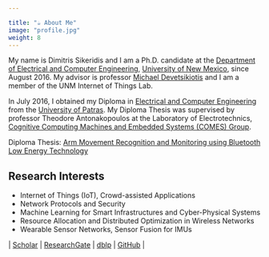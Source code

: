 ```yaml
---

title: "☕ About Me"
image: "profile.jpg"
weight: 8
---
```


My name is Dimitris Sikeridis and I am a Ph.D. candidate at the [Department of Electrical and Computer Engineering](http://www.ece.unm.edu/), [University of New Mexico](http://www.unm.edu/), since August 2016. My advisor is professor [Michael Devetsikiotis](http://www.ece.unm.edu/faculty-staff/electrical-and-computer/michael-devetsikiotis.html) and I am a member of the UNM Internet of Things Lab. 

In July 2016, I obtained my Diploma in [Electrical and Computer Engineering](http://www.ece.upatras.gr/index.php/en/) from the [University of Patras](http://www.upatras.gr/en). My Diploma Thesis was supervised by professor Theodore Antonakopoulos at the Laboratory of Electrotechnics, [Cognitive Computing Machines and Embedded Systems (COMES) Group](http://www.loe.ee.upatras.gr/English/COMES-home.htm).

Diploma Thesis: [Arm Movement Recognition and Monitoring using Bluetooth Low Energy Technology](http://hdl.handle.net/10889/9571)

<!-- ## Education -->

<!-- *![patra](plant.jpg) -->


## Research Interests

* Internet of Things (IoT), Crowd-assisted Applications
* Network Protocols and Security
* Machine Learning for Smart Infrastructures and Cyber-Physical Systems
* Resource Allocation and Distributed Optimization in Wireless Networks
* Wearable Sensor Networks, Sensor Fusion for IMUs

| [Scholar](https://scholar.google.com/citations?user=b-cYmRsAAAAJ&hl=en&oi=sra) | [ResearchGate](https://www.researchgate.net/profile/Dimitrios_Sikeridis) | [dblp](http://dblp.uni-trier.de/pers/hd/s/Sikeridis:Dimitrios) | [GitHub](https://github.com/dimisik) |
